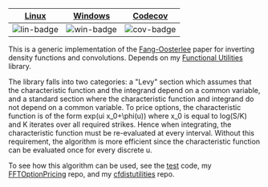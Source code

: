 
| [Linux][lin-link] | [Windows][win-link] | [Codecov][cov-link] |
| :---------------: | :-----------------: | :-------------------: |
| ![lin-badge]      | ![win-badge]        | ![cov-badge]          |

[lin-badge]: https://travis-ci.org/phillyfan1138/FangOost.svg?branch=master "Travis build status"
[lin-link]:  https://travis-ci.org/phillyfan1138/FangOost "Travis build status"
[win-badge]: https://ci.appveyor.com/api/projects/status/767nlo0xuw4pinj8?svg=true "AppVeyor build status"
[win-link]:  https://ci.appveyor.com/project/phillyfan1138/fangoost "AppVeyor build status"
[cov-badge]: https://codecov.io/gh/phillyfan1138/FangOost/branch/master/graph/badge.svg
[cov-link]:  https://codecov.io/gh/phillyfan1138/FangOost

This is a generic implementation of the [Fang-Oosterlee](http://ta.twi.tudelft.nl/mf/users/oosterle/oosterlee/COS.pdf) paper for inverting density functions and convolutions.  Depends on my [Functional Utilities](https://github.com/phillyfan1138/FunctionalUtilities) library.

The library falls into two categories: a "Levy" section which assumes that the characteristic function and the integrand depend on a common variable, and a standard section where the characteristic function and integrand do not depend on a common variable.  To price options, the characteristic function is of the form exp(ui x_0+\phi(u)) where x_0 is equal to log(S/K) and K iterates over all required strikes.  Hence when integrating, the characteristic function must be re-evaluated at every interval.  Without this requirement, the algorithm is more efficient since the characteristic function can be evaluated once for every discrete u.  

To see how this algorithm can be used, see the [test](./test.cpp) code, my [FFTOptionPricing](https://github.com/phillyfan1138/FFTOptionPricing) repo, and my [cfdistutilities](https://github.com/phillyfan1138/cfdistutilities) repo.